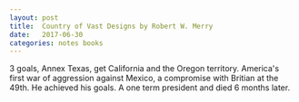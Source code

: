 ```yaml
---
layout: post
title:  Country of Vast Designs by Robert W. Merry
date:   2017-06-30
categories: notes books
---
```


3 goals, Annex Texas, get California and the Oregon territory. America's first war of aggression against Mexico, a compromise with Britian at the 49th.  He achieved his goals. A one term president and died 6 months later.
